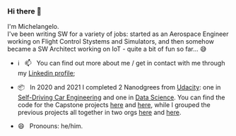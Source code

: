 ### Hi there 👋

I'm Michelangelo.  
I've been writing SW for a variety of jobs: started as an Aerospace Engineer working on Flight Control Stystems and Simulators, and then somehow became a SW Architect working on IoT - quite a bit of fun so far... :sweat_smile:

- :information_source: &nbsp; 📫  &nbsp; You can find out more about me / get in contact with me through my [Linkedin profile](https://www.linkedin.com/in/russomic/);
- :package: &nbsp; In 2020 and 2021 I completed 2 Nanodgrees from [Udacity](https://www.udacity.com/): one in [Self-Driving Car Engineering](https://www.udacity.com/course/self-driving-car-engineer-nanodegree--nd013) and one in [Data Science](https://www.udacity.com/course/data-scientist-nanodegree--nd025). You can find the code for the Capstone projects [here](https://github.com/russom/CarND-Capstone) and [here](https://github.com/russom/DSND-Capstone), while I grouped the previous projects all together in two orgs [here](https://github.com/Self-Driving-Car-NDegree-M-Russo) and [here](https://github.com/Data-Science-NDegree-MRusso). 
  
- 😄 &nbsp; Pronouns: he/him.
